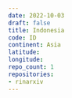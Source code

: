 ```yaml
---
date: 2022-10-03
draft: false
title: Indonesia
code: ID
continent: Asia
latitude:
longitude:
repo_count: 1
repositories:
- rinarxiv
---
```



